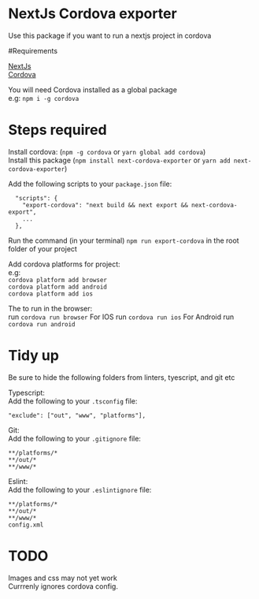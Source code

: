 # NextJs Cordova exporter
Use this package if you want to run a nextjs project in cordova  

#Requirements  

[NextJs](https://www.npmjs.com/package/next)  
[Cordova](https://www.npmjs.com/package/cordova)

You will need Cordova installed as a global package  
e.g: `npm i -g cordova`


# Steps required  
Install cordova: (`npm -g cordova` or `yarn global add cordova`)  
Install this package (`npm install next-cordova-exporter` or `yarn add next-cordova-exporter`)  

Add the following scripts to your `package.json` file:  
```
  "scripts": {
    "export-cordova": "next build && next export && next-cordova-export",
    ...
  },
```

Run the command (in your terminal) `npm run export-cordova` in the root folder of your project

Add cordova platforms for project:  
e.g:   
`cordova platform add browser`  
`cordova platform add android`  
`cordova platform add ios`  
  
The to run in the browser:  
run `cordova run browser`
For IOS
run `cordova run ios`
For Android 
run `cordova run android`

# Tidy up  
Be sure to hide the following folders from linters, tyescript, and git etc

Typescript:  
Add the following to your `.tsconfig` file:  
```
"exclude": ["out", "www", "platforms"],
```
Git:  
Add the following to your `.gitignore` file:  
```
**/platforms/*
**/out/*
**/www/*
```

Eslint:  
Add the following to your `.eslintignore` file:  
```
**/platforms/*
**/out/*
**/www/*
config.xml
```

# TODO  
Images and css may not yet work  
Currrenly ignores cordova config.

